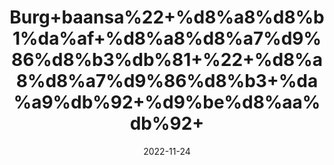 ---
title: 'Burg+baansa%22+%d8%a8%d8%b1%da%af+%d8%a8%d8%a7%d9%86%d8%b3%db%81+%22+%d8%a8%d8%a7%d9%86%d8%b3+%da%a9%db%92+%d9%be%d8%aa%db%92+'
date: '2022-11-24' 
metatag: '' 
inventory: '0' 
draft: false 
# meta description 
shortDescripton: 'Bamboo+Leves'
description: 'Herbs+%d8%ac%da%91%db%8c+%d8%a8%d9%88%d9%b9%db%8c'
longdescription: ''
tags: ''
brand: ''
subCategory: ''
unit: '50 gm-Pk'
sellCount: '0'
featured: False
# product Price
price: '100.0'
# Product Short Description
shortDescription: 'Bamboo+Leves'
productID: 'A87C8873-3949-ED11-996A-005056B3A416'
type: 'products'
category: 'Herbs+%d8%ac%da%91%db%8c+%d8%a8%d9%88%d9%b9%db%8c' 
thumnailproduct: 'https://eraconnect.blob.core.windows.net/product-images/aminsaddiquidawakhana/1fb364f4-ea72-44c4-98bc-f9799d23bf72.webp' 
images:
  - image: 'https://eraconnect.blob.core.windows.net/product-images/aminsaddiquidawakhana/1fb364f4-ea72-44c4-98bc-f9799d23bf72.webp'  
Variants:
---